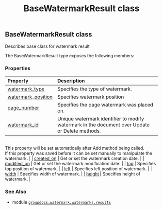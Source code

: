 ﻿---
title: BaseWatermarkResult class
second_title: GroupDocs.Watermark for Python via .NET API References
description: 
type: docs
url: /python-net/groupdocs.watermark.watermarks.results/basewatermarkresult/
is_root: false
weight: 20
---

## BaseWatermarkResult class

Describes base class for watermark result



The BaseWatermarkResult type exposes the following members:

### Properties
| Property | Description |
| :- | :- |
| [watermark_type](/watermark/python-net/groupdocs.watermark.watermarks.results/basewatermarkresult/watermark_type) | Specifies the type of watermark. |
| [watermark_position](/watermark/python-net/groupdocs.watermark.watermarks.results/basewatermarkresult/watermark_position) | Specifies watermark position |
| [page_number](/watermark/python-net/groupdocs.watermark.watermarks.results/basewatermarkresult/page_number) | Specifies the page watermark was placed on. |
| [watermark_id](/watermark/python-net/groupdocs.watermark.watermarks.results/basewatermarkresult/watermark_id) | Unique watermark identifier to modify watermark in the document over Update or Delete methods.<br/>This property will be set automatically after Add method being called.<br/>If this property was saved before it can be set manually to manipulate the watermark. |
| [created_on](/watermark/python-net/groupdocs.watermark.watermarks.results/basewatermarkresult/created_on) | Get or set the watermark creation date. |
| [modified_on](/watermark/python-net/groupdocs.watermark.watermarks.results/basewatermarkresult/modified_on) | Get or set the watermark modification date. |
| [top](/watermark/python-net/groupdocs.watermark.watermarks.results/basewatermarkresult/top) | Specifies top position of watermark. |
| [left](/watermark/python-net/groupdocs.watermark.watermarks.results/basewatermarkresult/left) | Specifies left position of watermark. |
| [width](/watermark/python-net/groupdocs.watermark.watermarks.results/basewatermarkresult/width) | Specifies width of watermark. |
| [height](/watermark/python-net/groupdocs.watermark.watermarks.results/basewatermarkresult/height) | Specifies height of watermark. |



### See Also
* module [`groupdocs.watermark.watermarks.results`](..)
